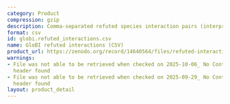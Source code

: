 ```yaml
---
category: Product
compression: gzip
description: Comma-separated refuted species interaction pairs (interpreted names)
format: csv
id: globi.refuted_interactions.csv
name: GloBI refuted interactions (CSV)
product_url: https://zenodo.org/record/14640564/files/refuted-interactions.csv.gz
warnings:
- File was not able to be retrieved when checked on 2025-10-06_ No Content-Length
  header found
- File was not able to be retrieved when checked on 2025-09-29_ No Content-Length
  header found
layout: product_detail
---
```

